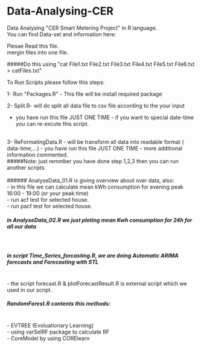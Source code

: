 # Data-Analysing-CER

Data Analysing "CER Smart Metering Project" in R language.<br/>
You can find Data-set and information here:<br/>

Plesae Read this file.<br/>
mergin files into one file. <br/>

#####Do this using "cat File1.txt File2.txt File3.txt File4.txt File5.txt File6.txt > catFiles.txt"</h3>

To Run Scripts please follow  this steps:<br/>

1- Run "Packages.R" - This file will be install required package <br/>

2- Split.R- will do split all data file to csv file according to the your input <br/>
  - you have run this file JUST ONE TIME - if you want to special date-time you can re-excute this script.
<br/>
3- ReFormatingData.R - will be transform all data into readable format ( data-time,...)
  - you have run this file JUST ONE TIME - more additional information commented.
<br/>
#####Note: just remmber you have done step 1,2,3 then you can run another scripts  
<br/>
<br/>
###### AnalyseData_01.R is giving overview about over data, also:
<br/>
- in this file we can calculate mean kWh consumption for evening peak 16:00 - 19:00 (or your peak time)
<br/>
- run acf test for selected house.
<br/>
- run pacf test for selected house.
<br/>

##### in AnalyseData_02.R we just ploting mean Kwh consumption for 24h for all our data
<br/>

##### in script Time_Series_forcasting.R, we are doing Automatic ARIMA forecasts and Forecasting with STL
<br/>
- the script forecast.R & plotForecastResult.R is external script which we used in our script.
<br/>

##### RandomForest.R contents this methods:
<br/>
- EVTREE (Evoluationary Learning)
<br/>
- using varSelRF package to calculate RF
<br/>
- CoreModel by using CORElearn
<br/>
